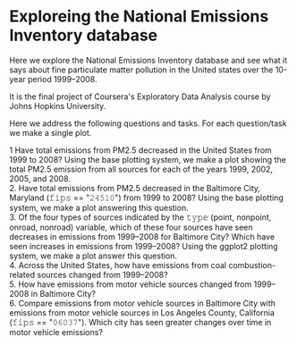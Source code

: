 # Exploreing the National Emissions Inventory database

Here we explore the National Emissions Inventory database and see what it says about fine
particulate matter pollution in the United states over the 10-year period 1999–2008.  

It is the final project of Coursera's Exploratory Data Analysis course by Johns Hopkins University.  

Here we address the following questions and tasks. For each question/task we make a single plot.  

1 Have total emissions from PM2.5 decreased in the United States from 1999 to 2008? Using the base plotting system, we make a plot showing the total PM2.5 emission from all sources for each of the years 1999, 2002, 2005, and 2008.  
2. Have total emissions from PM2.5 decreased in the Baltimore City, Maryland (𝚏𝚒𝚙𝚜 == "𝟸𝟺𝟻𝟷𝟶") from 1999 to 2008?  Using the base plotting system, we make a plot answering this question.  
3. Of the four types of sources indicated by the 𝚝𝚢𝚙𝚎 (point, nonpoint, onroad, nonroad) variable, which of these four sources have seen decreases in emissions from 1999–2008 for Baltimore City? Which have seen increases in emissions from 1999–2008? Using the ggplot2 plotting system, we make a plot answer this question.  
4. Across the United States, how have emissions from coal combustion-related sources changed from 1999–2008?  
5. How have emissions from motor vehicle sources changed from 1999–2008 in Baltimore City?  
6. Compare emissions from motor vehicle sources in Baltimore City with emissions from motor vehicle sources in Los Angeles County, California (𝚏𝚒𝚙𝚜 == "𝟶𝟼𝟶𝟹𝟽"). Which city has seen greater changes over time in motor vehicle emissions?  


